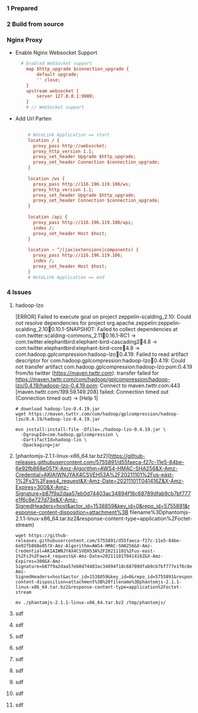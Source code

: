 ### 1 Prepared





### 2 Build from source





### Nginx Proxy

- Enable Nginx Websocket Support

  ```ini
  	# Enabled WebSocket support
      map $http_upgrade $connection_upgrade {
          default upgrade;
          '' close;
      }
      upstream websocket {
          server 127.0.0.1:9000;
      }
      # // WebSocket support	
  ```

  

- Add Url Parten

```ini
		
		# NoteLink Application == start
        location / {
          proxy_pass http://websocket;
          proxy_http_version 1.1;
          proxy_set_header Upgrade $http_upgrade;
          proxy_set_header Connection $connection_upgrade;
        }
		
		location /ws {
		  proxy_pass http://116.196.119.106/ws;
		  proxy_http_version 1.1;
		  proxy_set_header Upgrade $http_upgrade;
		  proxy_set_header Connection $connection_upgrade;
		}
		
		location /api {
		  proxy_pass http://116.196.119.106/api;
		  index /;
		  proxy_set_header Host $host;
		}
		
		location ~ ^/(jax|extensions|components) {
          proxy_pass http://116.196.119.106;
		  index /;
		  proxy_set_header Host $host;
        }
		# NoteLink Application == end
```





### 4 Issues

1. hadoop-lzo

   [ERROR] Failed to execute goal on project zeppelin-scalding_2.10: Could not resolve dependencies for project org.apache.zeppelin:zeppelin-scalding_2.10:jar:0.10.1-SNAPSHOT: Failed to collect dependencies at com.twitter:scalding-commons_2.11:jar:0.16.1-RC1 -> com.twitter.elephantbird:elephant-bird-cascading2:jar:4.8 -> com.twitter.elephantbird:elephant-bird-core:jar:4.8 -> com.hadoop.gplcompression:hadoop-lzo:jar:0.4.19: Failed to read artifact descriptor for com.hadoop.gplcompression:hadoop-lzo:jar:0.4.19: Could not transfer artifact com.hadoop.gplcompression:hadoop-lzo:pom:0.4.19 from/to twitter (https://maven.twttr.com): transfer failed for https://maven.twttr.com/com/hadoop/gplcompression/hadoop-lzo/0.4.19/hadoop-lzo-0.4.19.pom: Connect to maven.twttr.com:443 [maven.twttr.com/199.59.149.208] failed: Connection timed out (Connection timed out) -> [Help 1]

   ```shell
   # download hadoop-lzo-0.4.19.jar
   wget https://maven.twttr.com/com/hadoop/gplcompression/hadoop-lzo/0.4.19/hadoop-lzo-0.4.19.jar
   
   mvn install:install-file -Dfile=./hadoop-lzo-0.4.19.jar \
     -DgroupId=com.hadoop.gplcompression \
     -DartifactId=hadoop-lzo \
     -Dpackaging=jar 
   ```

   

   

2. [phantomjs-2.1.1-linux-x86_64.tar.bz2](https://github-releases.githubusercontent.com/5755891/d55faeca-f27c-11e5-84be-6e92fb868e05?X-Amz-Algorithm=AWS4-HMAC-SHA256&X-Amz-Credential=AKIAIWNJYAX4CSVEH53A%2F20211101%2Fus-east-1%2Fs3%2Faws4_request&X-Amz-Date=20211101T041416Z&X-Amz-Expires=300&X-Amz-Signature=b87f9a2daa57eb0d74403ac34894f18c68789dfab9cb7bf777e1f6c8e727d73e&X-Amz-SignedHeaders=host&actor_id=1538859&key_id=0&repo_id=5755891&response-content-disposition=attachment%3B filename%3Dphantomjs-2.1.1-linux-x86_64.tar.bz2&response-content-type=application%2Foctet-stream)

   

   ```shell
   wget https://github-releases.githubusercontent.com/5755891/d55faeca-f27c-11e5-84be-6e92fb868e05?X-Amz-Algorithm=AWS4-HMAC-SHA256&X-Amz-Credential=AKIAIWNJYAX4CSVEH53A%2F20211101%2Fus-east-1%2Fs3%2Faws4_request&X-Amz-Date=20211101T041416Z&X-Amz-Expires=300&X-Amz-Signature=b87f9a2daa57eb0d74403ac34894f18c68789dfab9cb7bf777e1f6c8e727d73e&X-Amz-SignedHeaders=host&actor_id=1538859&key_id=0&repo_id=5755891&response-content-disposition=attachment%3B%20filename%3Dphantomjs-2.1.1-linux-x86_64.tar.bz2&response-content-type=application%2Foctet-stream
   
   mv ./phantomjs-2.1.1-linux-x86_64.tar.bz2 /tmp/phantomjs/
   ```

   

3. sdf

4. sdf

5. sdf

6. sdf

7. sdf

8. sdf

9. sdf

10. sdf

11. sdf